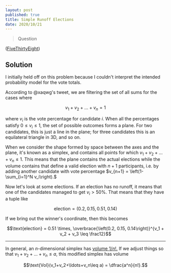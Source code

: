```yaml
---
layout: post
published: true
title: Simple Runoff Elections
date: 2020/10/21
---
```


>Question

<!--more-->

([FiveThirtyEight](URL))

## Solution

I initially held off on this problem because I couldn't interpret the intended probability model for the vote totals.

According to @xaqwg's tweet, we are filtering the set of all sums for the cases where 

$$v_1 + v_2 + \ldots + v_n = 1$$

where $v_i$ is the vote percentage for candidate $i.$ When all the percentages satisfy $0\leq v_i \leq 1,$ the set of possible outcomes forms a plane. For two candidates, this is just a line in the plane; for three candidates this is an equilateral triangle in $\text{3D},$ and so on.

When we consider the shape formed by space between the axes and the plane, it's known as a simplex, and contains all points for which $v_1+v_2+\ldots+v_n\leq 1.$ This means that the plane contains the actual elections while the volume contains that define a valid election with $n+1$ participants, i.e. by adding another candidate with vote percentage $v_{n+1} = \left(1-\sum_{i=1}^N v_i\right).$

Now let's look at some elections. If an election has no runoff, it means that one of the candidates managed to get $v_i > 50\%.$ That means that they have a tuple like

$$\text{election} = \left(0.2, 0.15, 0.51, 0.14\right)$$

If we bring out the winner's coordinate, then this becomes 

$$\text{election} = 0.51 \times, \overbrace{\left(0.2, 0.15, 0.14\right)}^{v_1 + v_2 + v_3 \leq \frac12}$$

---

In general, an $n$-dimensional simplex has [volume $1/n!.$](https://en.m.wikipedia.org/wiki/Simplex#Volume) If we adjust things so that $v_1+v_2+\ldots+v_n\leq a,$ this modified simplex has volume 

$$\text{Vol}(v_1+v_2+\ldots+v_n\leq a) = \dfrac{a^n}{n!}.$$


<br>
